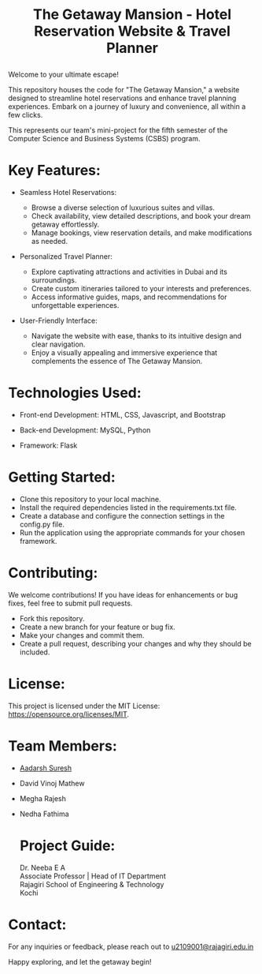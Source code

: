 # <p align="center"> The Getaway Mansion - Hotel Reservation Website & Travel Planner </p>

Welcome to your ultimate escape!

This repository houses the code for "The Getaway Mansion," a website designed to streamline hotel reservations and enhance travel planning experiences. Embark on a journey of luxury and convenience, all within a few clicks. <br>

This represents our team's mini-project for the fifth semester of the Computer Science and Business Systems (CSBS) program.

# Key Features:

- Seamless Hotel Reservations:
    - Browse a diverse selection of luxurious suites and villas.
    - Check availability, view detailed descriptions, and book your dream getaway effortlessly.
    - Manage bookings, view reservation details, and make modifications as needed.

- Personalized Travel Planner:
  - Explore captivating attractions and activities in Dubai and its surroundings.
  - Create custom itineraries tailored to your interests and preferences.
  - Access informative guides, maps, and recommendations for unforgettable experiences.

- User-Friendly Interface:
  - Navigate the website with ease, thanks to its intuitive design and clear navigation.
  - Enjoy a visually appealing and immersive experience that complements the essence of The Getaway Mansion.

# Technologies Used:

- Front-end Development: HTML, CSS, Javascript, and Bootstrap
  
- Back-end Development: MySQL, Python

- Framework: Flask

# Getting Started:

- Clone this repository to your local machine.
- Install the required dependencies listed in the requirements.txt file.
- Create a database and configure the connection settings in the config.py file.
- Run the application using the appropriate commands for your chosen framework.

# Contributing:

We welcome contributions! If you have ideas for enhancements or bug fixes, feel free to submit pull requests.
- Fork this repository.
- Create a new branch for your feature or bug fix.
- Make your changes and commit them.
- Create a pull request, describing your changes and why they should be included.

# License:

This project is licensed under the MIT License: https://opensource.org/licenses/MIT.

# Team Members:

- [Aadarsh Suresh](github.com/AadarshS9)
- David Vinoj Mathew
- Megha Rajesh
- Nedha Fathima

  # Project Guide:
  Dr. Neeba E A <br>
  Associate Professor | Head of IT Department <br>
  Rajagiri School of Engineering & Technology <br>
  Kochi
  
  

# Contact:

For any inquiries or feedback, please reach out to u2109001@rajagiri.edu.in

Happy exploring, and let the getaway begin!
